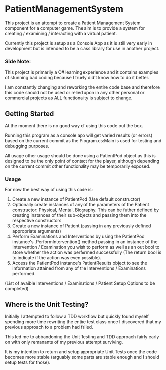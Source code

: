 # PatientManagementSystem
This project is an attempt to create a Patient Management System component for a computer game. 
The aim is to provide a system for creating / examining / interacting with a virtual patient.

Currently this project is setup as a Console App as it is still very early in development but is intended to be a class library for use in another project.

### Side Note:
This project is primarily a C# learning experience and it contains examples of stunning bad coding because I truely did't know how to do it better.

I am constantly changing and reworking the entire code base and therefore this code should not be used or relied upon in any other personal or commercial projects as ALL functionality is subject to change.


## Getting Started
At the moment there is no good way of using this code out the box.

Running this program as a console app will get varied results (or errors) based on the current commit as the Program.cs:Main is used for testing and debugging purposes.

All usage other usage should be done using a PatientPod object as this is designed to be the only point of contact for the player, although depending on the current commit other functionality may be temporarily exposed.

### Usage
For now the best way of using this code is:

1. Create a new instance of PatientPod (Use default constructor)
2. Optionally create instances of any of the parameters of the Patient constructor: Physical, Mental, Biography. 
	This can be futher defined by creating instances of their sub-objects and passing them into the respective constructors
3. Create a new instance of Patient (passing in any previously defined appropriate arguments)
4. Perform Examinations and Interventions by using the PatientPod instance's .PerformIntervention() method passing in an instance of the Intervention / Examination you wish to perform as well as an out bool to store whether the action was performed successfully (The return bool is to indicate if the action was even possible).
5. Access the PatientPod instance's PatientResults object to see the information attained from any of the Interventions / Examinations performed.


(List of avaible Interventions / Examinations / Patient Setup Options to be completed)


## Where is the Unit Testing?
Initially I attempted to follow a TDD workflow but quickly found myself spending more time rewriting the entire test class once I discovered that my previous approach to a problem had failed.

This led me to abbandoning the Unit Testing and TDD approach fairly early on with only remanants of my previous attempt surviving.

It is my intention to return and setup appropriate Unit Tests once the code becomes more stable (arguably some parts are stable enough and I should setup tests for those).
